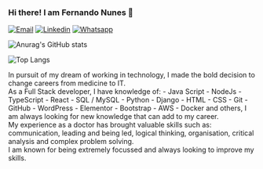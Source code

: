 ### Hi there! I am Fernando Nunes 👋

[![Email](https://img.shields.io/badge/Gmail-D14836?style=for-the-badge&logo=gmail&logoColor=white)](nunesfernandodr@gmail.com)
[![Linkedin](https://img.shields.io/badge/LinkedIn-0077B5?style=for-the-badge&logo=linkedin&logoColor=white)](https://www.linkedin.com/in/nunesfernandopro/)
[![Whatsapp](https://img.shields.io/badge/WhatsApp-25D366?style=for-the-badge&logo=whatsapp&logoColor=white)](https://api.whatsapp.com/send?phone=5577998785710&text=Hi%20there.)

![Anurag's GitHub stats](https://github-readme-stats.vercel.app/api?username=fernandonunespro&show_icons=true&theme=default)

![Top Langs](https://github-readme-stats.vercel.app/api/top-langs/?username=fernandonunespro&layout=compact)

<div>
In pursuit of my dream of working in technology, I made the bold decision to change careers from medicine to IT.
</div>
<div>
As a Full Stack developer, I have knowledge of:
- Java Script
- NodeJs
- TypeScript
- React
- SQL / MySQL
- Python
- Django
- HTML
- CSS
- Git
- GitHub
- WordPress
- Elementor
- Bootstrap
- AWS
- Docker
and others, I am always looking for new knowledge that can add to my career.
</div>
<div>
My experience as a doctor has brought valuable skills such as: communication, leading and being led, logical thinking, organisation, critical analysis and complex problem solving.
</div>
<div>
I am known for being extremely focussed and always looking to improve my skills.
</div>
